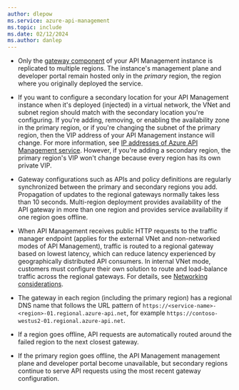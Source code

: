 ```yaml
---
author: dlepow
ms.service: azure-api-management
ms.topic: include
ms.date: 02/12/2024
ms.author: danlep
---
```



* Only the [gateway component](../articles/api-management/api-management-key-concepts.md#api-management-components) of your API Management instance is replicated to multiple regions. The instance's management plane and developer portal remain hosted only in the *primary* region, the region where you originally deployed the service.
  
* If you want to configure a secondary location for your API Management instance when it's deployed (injected) in a virtual network, the VNet and subnet region should match with the secondary location you're configuring. If you're adding, removing, or enabling the availability zone in the primary region, or if you're changing the subnet of the primary region, then the VIP address of your API Management instance will change. For more information, see [IP addresses of Azure API Management service](/azure/api-management/api-management-howto-ip-addresses#changes-to-the-ip-addresses). However, if you're adding a secondary region, the primary region's VIP won't change because every region has its own private VIP.

* Gateway configurations such as APIs and policy definitions are regularly synchronized between the primary and secondary regions you add. Propagation of updates to the regional gateways normally takes less than 10 seconds. Multi-region deployment provides availability of the API gateway in more than one region and provides service availability if one region goes offline.

* When API Management receives public HTTP requests to the traffic manager endpoint (applies for the external VNet and non-networked modes of API Management), traffic is routed to a regional gateway based on lowest latency, which can reduce latency experienced by geographically distributed API consumers. In internal VNet mode, customers must configure their own solution to route and load-balance traffic across the regional gateways. For details, see [Networking considerations](/azure/api-management/api-management-howto-deploy-multi-region#virtual-networking).

*  The gateway in each region (including the primary region) has a regional DNS name that follows the URL pattern of `https://<service-name>-<region>-01.regional.azure-api.net`, for example `https://contoso-westus2-01.regional.azure-api.net`.

* If a region goes offline, API requests are automatically routed around the failed region to the next closest gateway.

* If the primary region goes offline, the API Management management plane and developer portal become unavailable, but secondary regions continue to serve API requests using the most recent gateway configuration.
  
